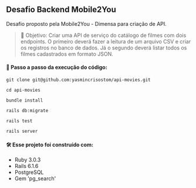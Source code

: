 ## **Desafio Backend Mobile2You**

Desafio proposto pela Mobile2You - Dimensa para criação de API.

> 🎯 Objetivo: Criar uma API de serviço do catálogo de filmes com dois endpoints. O primeiro deverá fazer a leitura de um arquivo CSV e criar os registros no banco de dados. Já o segundo deverá listar todos os filmes cadastrados em formato JSON.

#### **🔧 Passo a passo da execução do código:**
```
git clone git@github.com:yasmincrisostom/api-movies.git
```
```
cd api-movies
```
```
bundle install
```
```
rails db:migrate
```
```
rails test
```
```
rails server
```

#### **🛠 Esse projeto foi construído com:**
- Ruby 3.0.3
- Rails 6.1.6
- PostgreSQL
- Gem 'pg_search'
